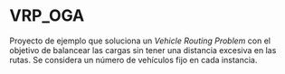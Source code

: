 # VRP_OGA

Proyecto de ejemplo que soluciona un *Vehicle Routing Problem* con el objetivo de balancear las cargas sin tener una distancia excesiva en las rutas. Se considera un número de vehículos fijo en cada instancia.
